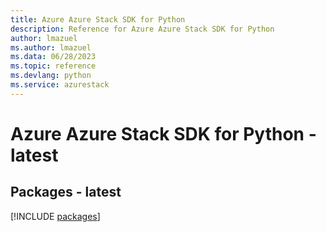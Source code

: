 ```yaml
---
title: Azure Azure Stack SDK for Python
description: Reference for Azure Azure Stack SDK for Python
author: lmazuel
ms.author: lmazuel
ms.data: 06/28/2023
ms.topic: reference
ms.devlang: python
ms.service: azurestack
---
```

# Azure Azure Stack SDK for Python - latest
## Packages - latest
[!INCLUDE [packages](azure-stack-index.md)]